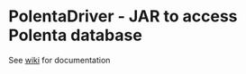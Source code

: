 # PolentaDriver - JAR to access Polenta database

See <a href="https://github.com/polentadb/polenta-driver/wiki">wiki</a> for documentation
